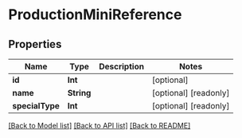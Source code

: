 # ProductionMiniReference

## Properties

Name | Type | Description | Notes
------------ | ------------- | ------------- | -------------
**id** | **Int** |  | [optional] 
**name** | **String** |  | [optional] [readonly] 
**specialType** | **Int** |  | [optional] [readonly] 

[[Back to Model list]](../README.md#documentation-for-models) [[Back to API list]](../README.md#documentation-for-api-endpoints) [[Back to README]](../README.md)


